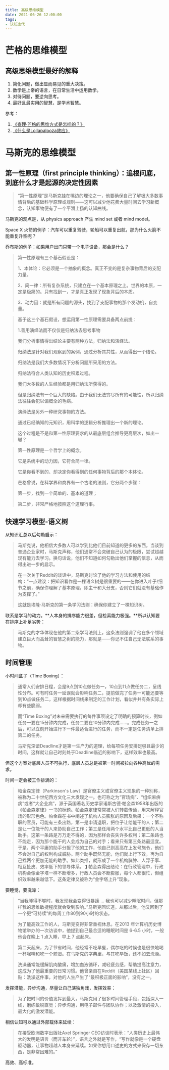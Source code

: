 ```yaml
---
title: 高级思维模型
date: 2021-06-26 12:00:00
tags:
- 认知迭代
---
```

# 芒格的思维模型

## 高级思维模型最好的解释

1. 简化问题，做出显而易见的重大决策。
2. 数学是上帝的语言，在日常生活中运用数学。
3. 对待问题，要逆向思考。
4. 最好且最实用的智慧，是学术智慧。

参考：

1. [《查理·芒格的思维方式是怎样的？》][1]
2. [《什么是Lollapalooza效应》][2]

# 马斯克的思维模型

## 第一性原理（first principle thinking）：追根问底，到底什么才是起源的决定性因素

> “第一性原理”是马斯克挂在嘴边的理论之一，他要确保自己了解极大多数事情背后的基础科学原理或规则——这可以减少他花费大量时间去学习新概念，认知事物便有了一个平滑上扬的认知曲线。

马斯克的观点是，从 physics approach 产生 mind set 或者 mind model。

Space X 火箭的例子：汽车可以重复驾驶，轮船可以重复出航，那为什么火箭不能重复升空呢？

乔布斯的例子：如果用户出门只带一个电子设备，那会是什么？

> 第一性原理有三个基石假设是：
> 
> 1、本体论：它必须是一个抽象的概念。真正不变的是复杂事物背后的支配力量。
> 
> 2、简一律：所有复杂系统，只建立在一个基本原理之上。世界的本原，一定是极简的。只有找到一，才是真正发现了现象背后的本质。
> 
> 3、动力因：就是所有问题的源头，找到了支配事物的那个发动机，自变量。

> 
> 基于这三个基石假设，想运用第一性原理需要具备两点前提：
> 
> 1.善用演绎法而不仅仅是归纳法去思考事物
> 
> 我们分析事情得出结论主要有两种方法，归纳法和演绎法。
> 
> 归纳法是针对我们观察到的案例，通过分析其共性，从而得出一个结论。
> 
> 归纳法是我们大多数情况下分析问题所采用的方法。
> 
> 归纳法符合人类认知的历史积累过程。
> 
> 我们大多数的人生经验都是用归纳法所获得的。
> 
> 但是归纳法有一个巨大的缺陷。由于我们无法穷尽所有的可能性，所以归纳法往往会犯以偏概全的毛病。
> 
> 演绎法是另外一种研究事物的方法。
> 
> 通过已经确知的元知识，用科学的逻辑分析推理出一个新的理论。
> 
> 这个过程是不是和第一性原理要求的从最底层组合推导更高层次，如出一辙？


> 第一性原理是一个哲学上的概念。
> 
> 它是系统中的动力因，它符合简一律。
> 
> 它是你看不到的、却决定你看得到的任何事物背后的那个本体论。
> 
> 芒格曾说，在科学界和商界有一个古老的法则，它分两个步骤：
> 
> 第一步，找到一个简单的、基本的道理；
> 
> 第二步，非常严格地按照这个道理行事。

## 快速学习模型-语义树

从知识汇总以后勾勒启示：

> 马斯克说，他相信大多数人可以学到比他们目前知道的更多的东西。当谈到普通企业家时，马斯克声称，他们通常不会突破自己认为的极限，尝试超越现有能力去学习。换句话说，他们不知道如何勾勒出他们掌握的信息，从而得出进一步的启示。
> 
> 在一次关于Reddit的谈话中，马斯克讨论了他的学习方法和使用的结构：“一点建议：把知识看作是一棵语义树是很重要的——在你进入叶子/细节之前，确保你理解了基本原理，即主干和大分支，否则它们就没有基础作为支撑了。”
> 
> 这就是埃隆·马斯克的第一条学习法则：确保你建立了一棵知识树。

联系是学习的动力。**人本身的排序能力很差，但检索能力极强。**所以认知要在排序上补足劣势：

> 马斯克的才华体现在他的第二条学习法则上，这条法则强调了他在多个领域建立巨大而高耸的智慧之树的能力，那就是——你记不住自己无法联系的事物。



## 时间管理

小时间盒子（Time Boxing）：

> 通常人们安排日程，会是9点到10点做任务一，10点到11点做任务二，呈线性分布。可有时任务一延误就会影响任务二，提前做完了任务一可能还要等到10点做任务二，这样根据时间线来制定的工作计划，看似井井有条实际上却有些脆弱。
> 
> 而“Time
> Boxing”对未来需要执行的每件事项设定了明确的预算时长，例如任务一要在15分钟内完成，任务二要在10分钟内完成……。完成任务一之后，可以立刻开始进行下一件最适合进行的任务，而不一定是任务清单上排第二的任务。
> 
> 马斯克深谙Deadline才是第一生产力的道理，给每项任务安排足够且最少的时间，这样就让自己时刻处于Deadline临近的影响下，这样效率也最高。

但这个方案对底层人员不可执行，底层人员总是被第一时间被拉向各种高优的需求。


时间一定会被工作排满的：

> 帕金森定律（Parkinson's
> Law）是官僚主义或官僚主义现象的一种别称，被称为二十世纪西方文化三大发现之一。也可称之为“官场病”、“组织麻痹病”或者“大企业病”，源于英国著名历史学家诺斯古德·帕金森1958年出版的《帕金森定律》一书的标题。帕金森定律常常被人们转载传诵，用来解释官场的形形色色。帕金森在书中阐述了机构人员膨胀的原因及后果：一个不称职的官员，可能有三条出路，第一是申请退职，把位子让给能干的人；第二是让一位能干的人来协助自己工作；第三是任用两个水平比自己更低的人当助手。这第一条路是万万走不得的，因为那样会丧失许多权利；第二条路也不能走，因为那个能干的人会成为自己的对手；看来只有第三条路最适宜。于是，两个平庸的助手分担了他的工作，他自己则高高在上发号施令，他们不会对自己的权利构成威胁。两个助手既然无能，他们就上行下效，再为自己找两个更加无能的助手。如此类推，就形成了一个机构臃肿、人浮于事、相互扯皮、效率低下的领导体系。
> [1] 
> 帕金森得出结论：在行政管理中，行政机构会像金字塔一样不断增多，行政人员会不断膨胀，每个人都很忙，但组织效率越来越低下。这条定律又被称为“金字塔上升”现象。

要睡觉，要洗澡：

> “当我睡得不够时，我发现我会变得很暴躁 …
> 我也可以减少睡眠时间，但那样我的思维敏捷程度就会受到影响。”马斯克回忆道。从那以后，他又回到了一个更“可持续”的每周工作80到90小时的状态。
> 
> 为了能高效工作的人，马斯克变得非常重视休息。在2013 年计算机历史博物馆举办的一次访谈中，他提到自己最合适的睡眠时间是 6-6.5
> 小时，一般他会在晚上 1 点入睡，早上 7 点起床。
> 
> 第二天起床，为了节省时间，他经常不吃早餐，偶尔吃的时候也是很快地喝一杯咖啡和吃一个煎蛋。在马斯克的字典里，与其吃早饭，还不如去洗澡。
> 
> 洗澡通常能缓解肌肉酸痛，增加血液循环，减轻疲劳感，帮助提高注意力，这成为了他最重要的日常习惯。他曾亲自在Reddit（美国某线上社区）回贴：洗澡这件事，对他的人生产生了“最积极正面的影响”，没有之一。

发挥潜能，异步沟通，尽量让自己演独角戏，发挥效率：

> 为了把时间的价值发挥到最大，马斯克用了很多时间管理手段，包括深入一线，磨练敏锐直觉；异步沟通，用电子邮件与团队协作；以及激情的投入，最大化的激发潜能。

相信认知可以通过外部载体来延续：

> 在接受欧洲数字出版社Axel Springer
> CEO访谈时表示：“人类历史上最伟大的发明是语言（而非车轮）”，语言之外就是写作，“写作就像是一个硬盘驱动器，让事物超越人本身来延续。如果你想用口述史的方式来保存一切东西，是非常困难的。”

高效、高标准。

  [1]: https://zhuanlan.zhihu.com/p/29116615
  [2]: https://www.jianshu.com/p/a429b7f12f66
